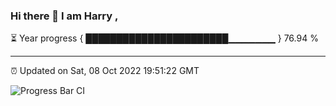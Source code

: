 ### Hi there 👋 I am Harry , 

⏳ Year progress { ███████████████████████▁▁▁▁▁▁▁ } 76.94 %

---

⏰ Updated on Sat, 08 Oct 2022 19:51:22 GMT

![Progress Bar CI](https://github.com/duykhang68/duykhang68/workflows/Progress%20Bar%20CI/badge.svg)
